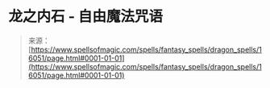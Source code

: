 <!--yml

category: 未分类

date: 2024-06-12 18:55:57

-->

# 龙之内石 - 自由魔法咒语

> 来源：[https://www.spellsofmagic.com/spells/fantasy_spells/dragon_spells/16051/page.html#0001-01-01](https://www.spellsofmagic.com/spells/fantasy_spells/dragon_spells/16051/page.html#0001-01-01)
